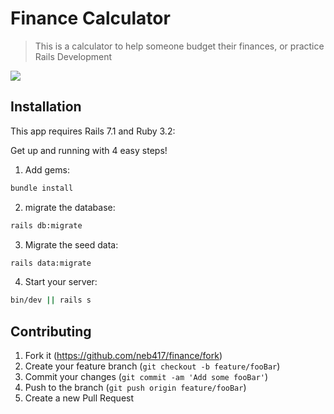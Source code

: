 # Finance Calculator
> This is a calculator to help someone budget their finances, or practice Rails Development

![](header.png)

## Installation

This app requires Rails 7.1 and Ruby 3.2:

Get up and running with 4 easy steps!

1. Add gems:
```sh
bundle install
```

2. migrate the database:

```sh
rails db:migrate
```

3. Migrate the seed data:

```sh
rails data:migrate
```

4. Start your server:
```sh
bin/dev || rails s
```

## Contributing

1. Fork it (<https://github.com/neb417/finance/fork>)
2. Create your feature branch (`git checkout -b feature/fooBar`)
3. Commit your changes (`git commit -am 'Add some fooBar'`)
4. Push to the branch (`git push origin feature/fooBar`)
5. Create a new Pull Request
